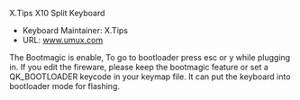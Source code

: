 X.Tips X10 Split Keyboard

* Keyboard Maintainer: X.Tips
* URL: www.umux.com

The Bootmagic is enable, To go to bootloader press esc or y while plugging in.
If you edit the fireware, please keep the bootmagic feature or set a QK_BOOTLOADER keycode in your keymap file. It can put the keyboard into bootloader mode for flashing.
